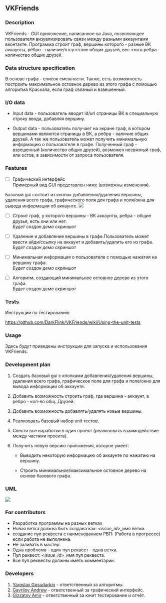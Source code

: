 ## VKFriends
### Description
VKFriends - GUI приложение, написанное на Java, позволяющее пользователя визуализировать связи между разными аккаунтами вконтакте. Программа строит граф, вершины которого - разные ВК аккаунты, рёбро - наличие/отсутствие общих друзей, вес этого ребра - количество общих друзей. 

### Data structure specification
В основе графа - список смежности. Также, есть возможность построить максимальное остовное дерево из этого графа с помощью алгоритма Краскала, если граф связный и взвешенный. 

### I/O data
 * Input data - пользователь вводит id/url страницы ВК в специальную строку ввода, добавляя вершину.

 * Output data - пользователь получает на экране граф, в котором вершинами являются страницы в ВК, а ребра - наличие общих друзей. А так же пользователь может получить минимальную информацию о пользователе в графе. Полученный граф - взвешенный (количество общих друзей), возможен несвязный граф, или остов, в зависимости от запроса пользователя.

### Features

- [ ] Графический интерфейс</br>
Примерный вид GUI представлен ниже (возможны изменения).

Базовый gui состоит из кнопок добавления/удаления вершины, удаления всего графа, графического поля для графа и поля/окна для вывода информации об аккаунте.
![](https://github.com/DarkFlink/VKFriends/blob/0f2055c5655ee06465b7ad3bb0e8414f61357718/docs/Images/SimpleDemoGUI.png?raw=true)

- [ ] Строит граф, у которого вершины - ВК аккаунты, ребра - общие друзья, есть они или нет.</br>
*Будет создан демо скриншот*

- [ ] Удаление и добавление вершины в графе.Пользователь может ввести айди/ссылку на аккаунт и добавить/удалить его из графа.</br>
*Будет создан демо скриншот*

- [ ] Минимальная информация о пользователе с помощью нажатия на вершину графа.</br>
*Будет создан демо скриншот* 

- [ ] Алгоритм, создающий минимальное остовное дерево из этого графа.</br>
*Будет создан демо скриншот* 

### Tests
Инструкции по тестированию

https://github.com/DarkFlink/VKFriends/wiki/Using-the-unit-tests

### Usage
Здесь будут приведены инструкции для запуска и использования VKFriends.

### Development plan
 1) Создать базовый gui с кпопками добавления/удаления вершины, удаления всего графа, графическое поле для графа и поле/окно для вывода информации об аккаунте.
 
 2) Добавить возможность строить граф, где вершина - аккаунт, а ребро - кол-во общ. Друзей.
 
 3) Добавить возможность добавлять/удалять новые вершины.
 
 4) Реализовать базовый набор unit тестов.
 
 5) Свести все наработки в один проект (реализовать взаимодействие между частями проекта).
 
 6) Получить новую версию приложения, которое умеет:

    * Выводить некоторую информацию об аккаунте по нажатию на вершину.
    
    * Строить минимальное/максимальное остовное дерево на основе базового графа.
 ### UML
 
 ![](https://github.com/DarkFlink/VKFriends/blob/40f1ffd14b662564a0e20e7fea9ff966ae182b5b/docs/Images/UML.jpg)
    
    
### For contributors
* Разработка программы на разных ветках
* Новая ветка должна быть создана как: <_issue_id_>_имя ветки.
* создание пул реквеста с наименованием РВП: (Работа в прогрессе) если работа не выполнена.
* Не заливать в мастер.
* Одна проблема - один пул реквест - одна ветка.
* Пул реквест: <_issue_id_>_имя пул реквеста.
* Все пул реквесты должны иметь комментарии.

### Developers
1. [Yaroslav Gosudarkin](https://github.com/DarkFlink) - ответственный за алгоритмы.
2. [Gavrilov Andrew](https://github.com/AndrewGavril) - ответственный за графический интерфейс.
3. [Gizzatov Amir](https://github.com/Gizzatovamir) - ответственный за юнит тестирование и отчёт.
